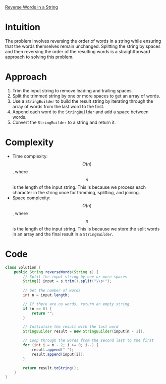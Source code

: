 [Reverse Words in a String](https://leetcode.com/problems/reverse-words-in-a-string/?envType=study-plan-v2&envId=top-interview-150)

# Intuition
The problem involves reversing the order of words in a string while ensuring that the words themselves remain unchanged. Splitting the string by spaces and then reversing the order of the resulting words is a straightforward approach to solving this problem.

# Approach
1. Trim the input string to remove leading and trailing spaces.
2. Split the trimmed string by one or more spaces to get an array of words.
3. Use a `StringBuilder` to build the result string by iterating through the array of words from the last word to the first.
4. Append each word to the `StringBuilder` and add a space between words.
5. Convert the `StringBuilder` to a string and return it.

# Complexity
- Time complexity: $$O(n)$$, where $$n$$ is the length of the input string. This is because we process each character in the string once for trimming, splitting, and joining.
- Space complexity: $$O(n)$$, where $$n$$ is the length of the input string. This is because we store the split words in an array and the final result in a `StringBuilder`.

# Code
```java
class Solution {
    public String reverseWords(String s) {
        // Split the input string by one or more spaces
        String[] input = s.trim().split("\\s+");
        
        // Get the number of words
        int n = input.length;

        // If there are no words, return an empty string
        if (n == 0) {
            return "";
        }

        // Initialize the result with the last word
        StringBuilder result = new StringBuilder(input[n - 1]);

        // Loop through the words from the second last to the first
        for (int i = n - 2; i >= 0; i--) {
            result.append(" ");
            result.append(input[i]);
        }

        return result.toString();
    }
}
```